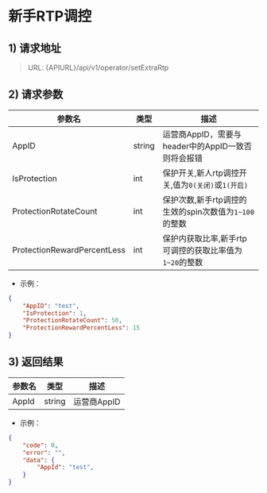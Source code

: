 # 新手RTP调控

## 1) 请求地址

> URL: {APIURL}/api/v1/operator/setExtraRtp

## 2) 请求参数

| 参数名                         | 类型     | 描述                                 |
| --------------------------- | ------ | ---------------------------------- |
| AppID                       | string | 运营商AppID，需要与header中的AppID一致否则将会报错  |
| IsProtection                | int    | 保护开关,新人rtp调控开关,值为`0(关闭)`或`1(开启)`   |
| ProtectionRotateCount       | int    | 保护次数,新手rtp调控的生效的spin次数值为`1~100`的整数 |
| ProtectionRewardPercentLess | int    | 保护内获取比率,新手rtp可调控的获取比率值为`1~20`的整数   |

* 示例：

```json
{
	"AppID": "test",
	"IsProtection": 1,
	"ProtectionRotateCount": 50,
	"ProtectionRewardPercentLess": 15
}
```

## 3) 返回结果

| 参数名   | 类型     | 描述       |
| ----- | ------ | -------- |
| AppId | string | 运营商AppID |

* 示例：

```json
{
    "code": 0,
    "error": "",
    "data": {
        "AppId": "test",
    }
}
```
